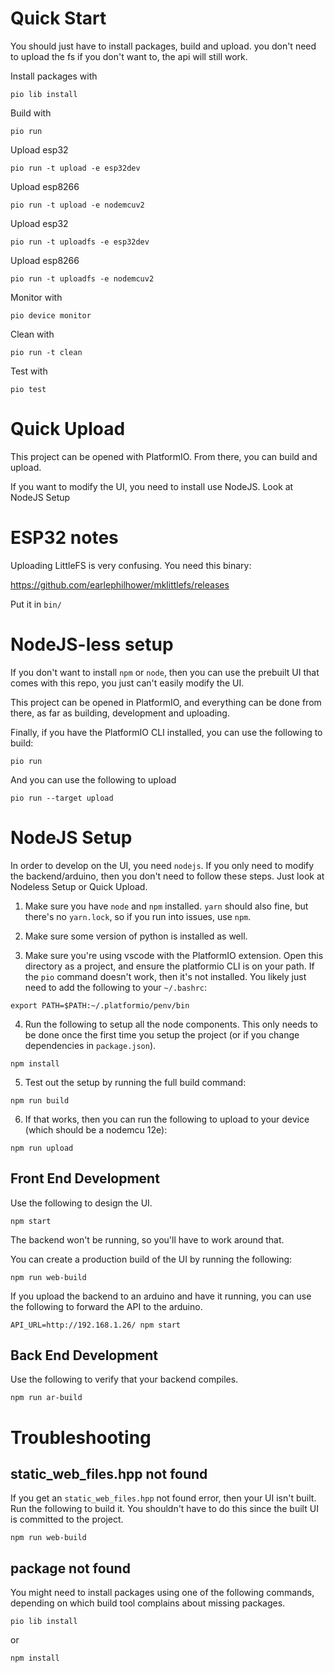 # Quick Start

You should just have to install packages, build and upload. you don't need to
upload the fs if you don't want to, the api will still work.

Install packages with
```
pio lib install
```

Build with
```
pio run
```

Upload esp32
```
pio run -t upload -e esp32dev
```

Upload esp8266
```
pio run -t upload -e nodemcuv2
```

Upload esp32
```
pio run -t uploadfs -e esp32dev
```

Upload esp8266
```
pio run -t uploadfs -e nodemcuv2
```

Monitor with
```
pio device monitor
```

Clean with
```
pio run -t clean
```

Test with
```
pio test
```

# Quick Upload

This project can be opened with PlatformIO. From there, you can build and
upload.

If you want to modify the UI, you need to install use NodeJS. Look at NodeJS
Setup

# ESP32 notes

Uploading LittleFS is very confusing. You need this binary:

https://github.com/earlephilhower/mklittlefs/releases

Put it in `bin/`

# NodeJS-less setup

If you don't want to install `npm` or `node`, then you can use the prebuilt
UI that comes with this repo, you just can't easily modify the UI.

This project can be opened in PlatformIO, and everything can be done from
there, as far as building, development and uploading.

Finally, if you have the PlatformIO CLI installed, you can use the following to build:

```
pio run
```

And you can use the following to upload

```
pio run --target upload
```

# NodeJS Setup

In order to develop on the UI, you need `nodejs`. If you only need to modify the backend/arduino, then you don't need to follow these steps. Just look at Nodeless Setup or Quick Upload.

1. Make sure you have `node` and `npm` installed. `yarn` should also fine, but
there's no `yarn.lock`, so if you run into issues, use `npm`.

1. Make sure some version of python is installed as well.

1. Make sure you're using vscode with the PlatformIO extension. Open this
directory as a project, and ensure the platformio CLI is on your path. If the
`pio` command doesn't work, then it's not installed. You likely just need to
add the following to your `~/.bashrc`:

```
export PATH=$PATH:~/.platformio/penv/bin
```

4. Run the following to setup all the node components. This only needs to be
done once the first time you setup the project (or if you change dependencies
in `package.json`).

```
npm install
```

5. Test out the setup by running the full build command:

```
npm run build
```

6. If that works, then you can run the following to upload to your device (which should be a nodemcu 12e):

```
npm run upload
```

## Front End Development

Use the following to design the UI.

```
npm start
```

The backend won't be running, so you'll have to work around that.

You can create a production build of the UI by running the following:

```
npm run web-build
```

If you upload the backend to an arduino and have it running, you can use the
following to forward the API to the arduino.

```
API_URL=http://192.168.1.26/ npm start
```

## Back End Development

Use the following to verify that your backend compiles.

```
npm run ar-build
```

# Troubleshooting

## static_web_files.hpp not found

If you get an `static_web_files.hpp` not found error, then your UI isn't
built. Run the following to build it. You shouldn't have to do this since the
built UI is committed to the project.

```
npm run web-build
```

## package not found

You might need to install packages using one of the following commands,
depending on which build tool complains about missing packages.

```
pio lib install
```

or

```
npm install
``` 
